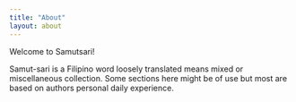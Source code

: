 ```yaml
---
title: "About"
layout: about
---
```


Welcome to Samutsari!

Samut-sari is a Filipino word loosely translated means mixed or miscellaneous collection. Some sections here might be of use but most are based on authors personal daily experience. 



